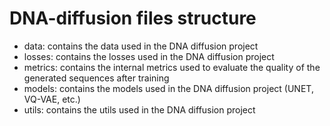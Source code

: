 # DNA-diffusion files structure

-   data: contains the data used in the DNA diffusion project
-   losses: contains the losses used in the DNA diffusion project
-   metrics: contains the internal metrics used to evaluate the quality of the generated sequences after training
-   models: contains the models used in the DNA diffusion project (UNET, VQ-VAE, etc.)
-   utils: contains the utils used in the DNA diffusion project
